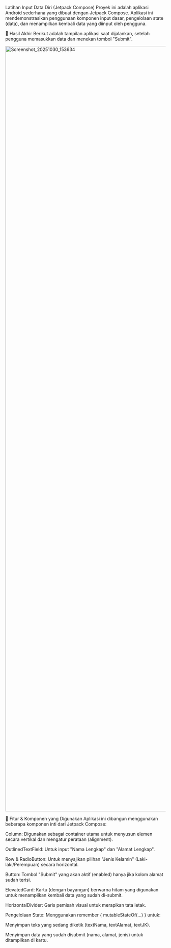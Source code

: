 Latihan Input Data Diri (Jetpack Compose)
Proyek ini adalah aplikasi Android sederhana yang dibuat dengan Jetpack Compose. Aplikasi ini mendemonstrasikan penggunaan komponen input dasar, pengelolaan state (data), dan menampilkan kembali data yang diinput oleh pengguna.

📸 Hasil Akhir
Berikut adalah tampilan aplikasi saat dijalankan, setelah pengguna memasukkan data dan menekan tombol "Submit".

<img width="1080" height="2400" alt="Screenshot_20251030_153634" src="https://github.com/user-attachments/assets/535e5395-23d9-4831-a12e-7b508e1b0982" />


🚀 Fitur & Komponen yang Digunakan
Aplikasi ini dibangun menggunakan beberapa komponen inti dari Jetpack Compose:

Column: Digunakan sebagai container utama untuk menyusun elemen secara vertikal dan mengatur perataan (alignment).

OutlinedTextField: Untuk input "Nama Lengkap" dan "Alamat Lengkap".

Row & RadioButton: Untuk menyajikan pilihan "Jenis Kelamin" (Laki-laki/Perempuan) secara horizontal.

Button: Tombol "Submit" yang akan aktif (enabled) hanya jika kolom alamat sudah terisi.

ElevatedCard: Kartu (dengan bayangan) berwarna hitam yang digunakan untuk menampilkan kembali data yang sudah di-submit.

HorizontalDivider: Garis pemisah visual untuk merapikan tata letak.

Pengelolaan State: Menggunakan remember { mutableStateOf(...) } untuk:

Menyimpan teks yang sedang diketik (textNama, textAlamat, textJK).

Menyimpan data yang sudah disubmit (nama, alamat, jenis) untuk ditampilkan di kartu.
